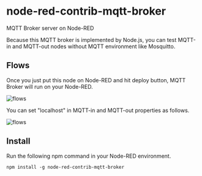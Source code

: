 # node-red-contrib-mqtt-broker
MQTT Broker server on Node-RED

Because this MQTT broker is implemented by Node.js, you can test MQTT-in and MQTT-out nodes without MQTT environment like Mosquitto.

## Flows
Once you just put this node on Node-RED and hit deploy button, MQTT Broker will run on your Node-RED.

![flows](http://zuhito.sakura.ne.jp/flows.png)

You can set "localhost" in MQTT-in and MQTT-out properties as follows.

![flows](http://zuhito.sakura.ne.jp/setting.png)

## Install
Run the following npm command in your Node-RED environment.
```
npm install -g node-red-contrib-mqtt-broker
```
